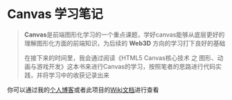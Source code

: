 # Canvas 学习笔记



> **Canvas**是前端图形化学习的一个重点课题，学好canvas能够从底层更好的理解图形化方面的前端知识，为后续的 **Web3D** 方向的学习打下良好的基础
>
> 在接下来的时间里，我会通过阅读《HTML5 Canvas核心技术 之 图形、动画与游戏开发》这本书来进行Canvas的学习，按照笔者的思路进行代码实践，并将学习中的收获记录出来



你可以通过我的[个人博客](https://mengxun1437.github.io)或者此项目的[Wiki文档](https://github.com/mengxun1437/canvas-learning/wiki)进行查看


